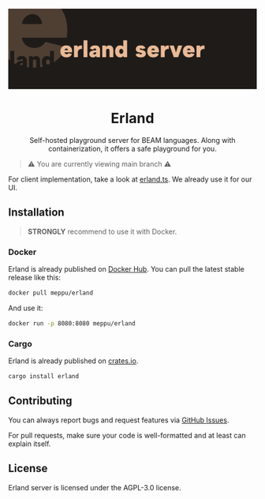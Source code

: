 <div align="center">

![image](.github/assets/banner.webp)

# Erland

Self-hosted playground server for BEAM languages. Along with containerization, it offers a safe playground for you.

</div>

> ⚠️ You are currently viewing main branch ⚠️

For client implementation, take a look at [erland.ts](https://github.com/erland-beam/erland.ts). We already use it for our UI.

## Installation

> **STRONGLY** recommend to use it with Docker.

### Docker

Erland is already published on [Docker Hub](https://hub.docker.com/r/meppu/erland). You can pull the latest stable release like this:

```bash
docker pull meppu/erland
```

And use it:

```bash
docker run -p 8080:8080 meppu/erland
```

### Cargo

Erland is already published on [crates.io](https://crates.io/crates/erland).

```bash
cargo install erland
```

## Contributing

You can always report bugs and request features via [GitHub Issues](/issues).

For pull requests, make sure your code is well-formatted and at least can explain itself.

## License

Erland server is licensed under the AGPL-3.0 license.
